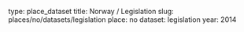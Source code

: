 type: place_dataset
title: Norway / Legislation
slug: places/no/datasets/legislation
place: no
dataset: legislation
year: 2014
